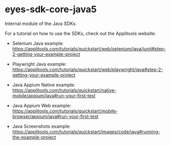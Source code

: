 # eyes-sdk-core-java5
Internal module of the Java SDKs.

For a tutorial on how to use the SDKs, check out the Applitools website:

- Selenium Java example: https://applitools.com/tutorials/quickstart/web/selenium/java/junit#step-2-getting-your-example-project

- Playwright Java example: https://applitools.com/tutorials/quickstart/web/playwright/java#step-2-getting-your-example-project

- Java Appium Native example: https://applitools.com/tutorials/quickstart/native-mobile/appium/java#run-your-first-test

- Java Appium Web example: https://applitools.com/tutorials/quickstart/mobile-browser/appium/java#run-your-first-test

- Java Screenshots example: https://applitools.com/tutorials/quickstart/images/code/java#running-the-example-project